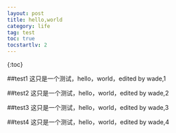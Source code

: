```yaml
---
layout: post
title: hello,world
category: life
tag: test
toc: true
tocstartlv: 2
--- 
```

{:toc}

<div class="toc"></div>

##test1
这只是一个测试，hello，world，edited by wade,1 

##test2
这只是一个测试，hello，world，edited by wade,2 

##test3
这只是一个测试，hello，world，edited by wade,3 

##test4
<a name="test4"/>
这只是一个测试，hello，world，edited by wade,4 

